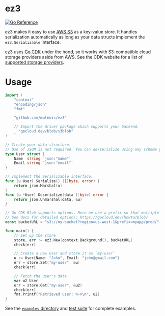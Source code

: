 # ez3

[![Go Reference](https://pkg.go.dev/badge/github.com/mplewis/ez3.svg)](https://pkg.go.dev/github.com/mplewis/ez3)

ez3 makes it easy to use [AWS S3](https://aws.amazon.com/s3/) as a key-value
store. It handles serialization automatically as long as your data structs
implement the `ez3.Serializable` interface.

ez3 uses [Go CDK](https://gocloud.dev/) under the hood, so it works with
S3-compatible cloud storage providers aside from AWS. See the CDK website for a
list of [supported storage providers](https://gocloud.dev/howto/blob/#services).

# Usage

```go
import (
	"context"
	"encoding/json"
	"fmt"

	"github.com/mplewis/ez3"

	// Import the driver package which supports your backend.
	_ "gocloud.dev/blob/s3blob"
)

// Create your data structure.
// Use of JSON is not required. You can de/serialize using any scheme you like.
type User struct {
	Name  string `json:"name"`
	Email string `json:"email"`
}

// Implement the Serializable interface.
func (u User) Serialize() ([]byte, error) {
	return json.Marshal(u)
}
func (u *User) Deserialize(data []byte) error {
	return json.Unmarshal(data, &u)
}

// Go CDK Blob supports options. Here we use a prefix so that multiple apps can share this bucket.
// See docs for detailed options: https://gocloud.dev/howto/blob/
const bucketURL = "s3://my-bucket?region=us-west-1&prefix=myapp/prod/"

func main() {
	// Set up the store
	store, err := ez3.New(context.Background(), bucketURL)
	check(err)

	// Create a new User and store it as `my-user`
	u := User{Name: "John", Email: "john@gmail.com"}
	err = store.Set("my-user", &u)
	check(err)

	// Fetch the user's data
	var u2 User
	err = store.Get("my-user", &u2)
	check(err)
	fmt.Printf("Retrieved user: %+v\n", u2)
}

```

See the [`examples` directory](examples) and [test suite](ez3_suite_test.go) for
complete examples.
